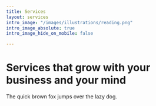 ```yaml
---
title: Services
layout: services
intro_image: "/images/illustrations/reading.png"
intro_image_absolute: true
intro_image_hide_on_mobile: false

---
```

# Services that grow with your business and your mind

The quick brown fox jumps over the lazy dog.
